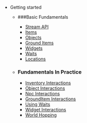 - Getting started

  - ###Basic Fundamentals
    * [Stream API](/Basic_Fundamentals/StreamAPI)
    * [Items](/Basic_Fundamentals/Items)
    * [Objects](/Basic_Fundamentals/Objects)
    * [Ground Items](/Basic_Fundamentals/GroundItems)
    * [Widgets](/Basic_Fundamentals/Widgets)
    * [Waits](/Basic_Fundamentals/Waits)
    * [Locations](/Basic_Fundamentals/Locations)

  - ### Fundamentals In Practice
    * [Inventory Interactions](/Fundamentals_In_Practice/InventoryInteractions)
    * [Object Interactions](/Fundamentals_In_Practice/ObjectInteractions)
    * [Npc Interactions](/Fundamentals_In_Practice/NpcInteractions)
    * [GroundItem Interactions](/Fundamentals_In_Practice/GroundItemInteractions)
    * [Using Waits](/Fundamentals_In_Practice/UsingWaits)
    * [Widget Interactions](/Fundamentals_In_Practice/WidgetInteractions)
    * [World Hopping](/Fundamentals_In_Practice/WorldHopping)
